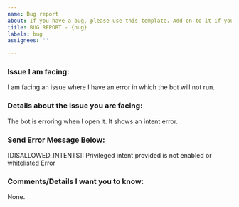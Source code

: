 ```yaml
---
name: Bug report
about: If you have a bug, please use this template. Add on to it if you would like. Please use detail, etc.
title: BUG REPORT - {bug}
labels: bug
assignees: ''

---
```


### Issue I am facing:

I am facing an issue where I have an error in which the bot will not run.

### Details about the issue you are facing:

The bot is erroring when I open it. It shows an intent error.

### Send Error Message Below:
[DISALLOWED_INTENTS]: Privileged intent provided is not enabled or whitelisted Error

### Comments/Details I want you to know:

None.
